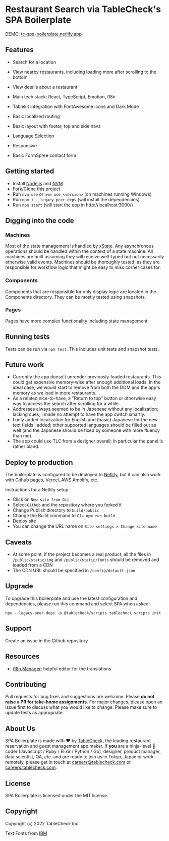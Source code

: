 # Restaurant Search via TableCheck's SPA Boilerplate

DEMO: [tc-spa-boilerplate.netlify.app](https://tc-spa-boilerplate.netlify.app)

## Features

- Search for a location
- View nearby restaurants, including loading more after scrolling to the bottom
- View details about a restaurant

- Main tech stack: React, TypeScript, Emotion, i18n
- Tablekit integration with FontAwesome icons and Dark Mode
- Basic localized routing
- Basic layout with footer, top and side navs
- Language Selection
- Responsive
- Basic FormSpree contact form

## Getting started

- Install [Node.js](https://nodejs.org/en/download/) and [NVM](https://github.com/nvm-sh/nvm#installing-and-updating)
- Fork/Clone this project
- Run `nvm use` or `nvm use <version>` (on machines running Windows)
- Run `npm i --legacy-peer-deps` (will install the dependencies)
- Run `npm start` (will start the app in http://localhost:3000/)

## Digging into the code

### Machines

Most of the state management is handled by [xState](https://xstate.js.org). Any asynchronous operations should be handled within the context of a state machine. All machines are built assuming they will receive well-typed but not necessarily otherwise valid events. Machines should be thoroughly tested, as they are responsible for workflow logic that might be easy to miss corner cases for.

### Components

Components that are responsible for only display logic are located in the Components directory. They can be mostly tested using snapshots.

### Pages

Pages have more complex functionality including state management.

## Running tests

Tests can be run via `npm test`. This includes unit tests and snapshot tests.

## Future work

- Currently the app doesn't unrender previously-loaded restaurants. This could get expensive memory-wise after enough additional loads. In the ideal case, we would start to remove from both the DOM and the app's memory as we load in more restaurants.
- As a related nice-to-have, a "Return to top" button or otherwise easy way to access the search after scrolling for a while.
- Addresses always seemed to be in Japanese without any localization; lacking cues, I made no attempt to have the app switch smartly.
- I only added localization for English and (basic) Japanese for the new text fields I added; other supported languages should be filled out as well (and the Japanese should be fixed by someone with more fluency than me).
- The app could use TLC from a designer overall; in particular the panel is rather bland.

## Deploy to production

The boilerplate is configured to be deployed to [Netlify](https://netlify.com), but it can also work with Github pages,
Vercel, AWS Amplify, etc.

Instructions for a Netlify setup:

- Click on `New site from Git`
- Select `Github` and the repository where you forked it
- Change Publish directory to `build/public`
- Change the Build command to `CI= npm run build`
- Deploy site
- You can change the URL name on `Site settings > Change site name`

## Caveats

- At some point, if the project becomes a real product, all the files in `/public/static/img` and `/public/static/fonts`
  should be removed and loaded from a CDN
- The CDN URL should be specified in `/config/default.json`

## Upgrade

To upgrade this boilerplate and use the latest configuration and dependencies, please run this command and select SPA
when asked:

`npx --legacy-peer-deps -p @tablecheck/scripts tablecheck-scripts init`

## Support

Create an issue in the Github repository

## Resources

- [i18n Manager](https://www.electronjs.org/apps/i18n-manager): helpful editor for the translations

## Contributing

Pull requests for bug fixes and suggestions are welcome. Please **do not raise a PR for take-home assignments**. For
major changes, please open an issue first to discuss what you
would like to change. Please make sure to update tests as appropriate.

## About Us

SPA Boilerplate is made with ❤️ by [TableCheck](https://www.tablecheck.com/en/join/),
the leading restaurant reservation and guest management app maker. If **you** are a
ninja-level 🥷 coder (Javascript / Ruby / Elixir / Python / Go), designer, product manager,
data scientist, QA, etc. and are ready to join us in Tokyo, Japan or work remotely,
please get in touch at [careers@tablecheck.com](mailto:careers@tablecheck.com)
or [careers.tablecheck.com](https://careers.tablecheck.com).

## License

SPA Boilerplate is licensed under the MIT license.

## Copyright

Copyright (c) 2022 TableCheck Inc.

Text Fonts from [IBM](https://github.com/IBM/plex/releases/)
